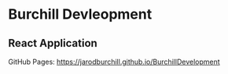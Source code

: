 # Burchill Devleopment
## React Application

GitHub Pages: https://jarodburchill.github.io/BurchillDevelopment
